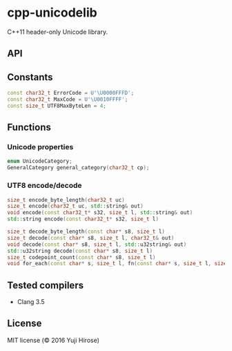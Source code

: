 cpp-unicodelib
==============

C++11 header-only Unicode library.

API
---

## Constants

```cpp
const char32_t ErrorCode = U'\U0000FFFD';
const char32_t MaxCode = U'\U0010FFFF';
const size_t UTF8MaxByteLen = 4;
```

## Functions

### Unicode properties

```cpp
enum UnicodeCategory;
GeneralCategory general_category(char32_t cp);
```

### UTF8 encode/decode

```cpp
size_t encode_byte_length(char32_t uc)
size_t encode(char32_t uc, std::string& out)
void encode(const char32_t* s32, size_t l, std::string& out)
std::string encode(const char32_t* s32, size_t l)

size_t decode_byte_length(const char* s8, size_t l)
size_t decode(const char* s8, size_t l, char32_t& out)
void decode(const char* s8, size_t l, std::u32string& out)
std::u32string decode(const char* s8, size_t l)
size_t codepoint_count(const char* s8, size_t l)
void for_each(const char* s, size_t l, fn(const char* s, size_t l, size_t beg, size_t end, size_t i))
```

Tested compilers
----------------

  * Clang 3.5

License
-------

MIT license (© 2016 Yuji Hirose)
